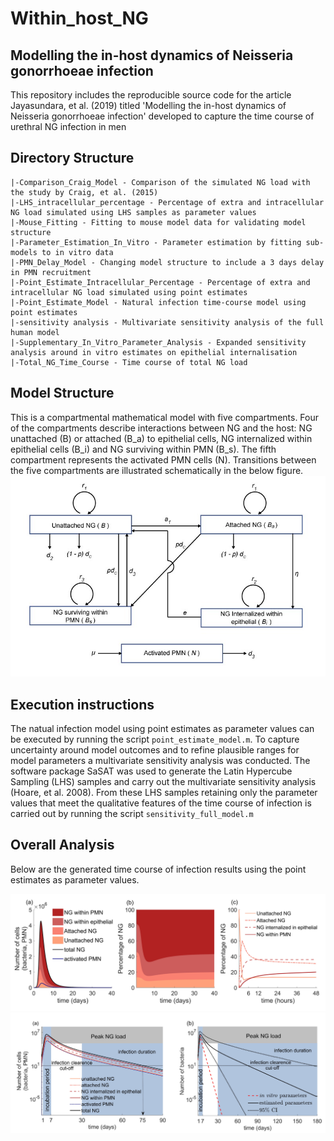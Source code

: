 # Within_host_NG
## Modelling the in-host dynamics of Neisseria gonorrhoeae infection

This repository includes the reproducible source code for the article Jayasundara, et al. (2019) titled 'Modelling the in-host dynamics of Neisseria gonorrhoeae infection' developed to capture the time course of urethral NG infection in men
## Directory Structure
```
|-Comparison_Craig_Model - Comparison of the simulated NG load with the study by Craig, et al. (2015)
|-LHS_intracellular_percentage - Percentage of extra and intracellular NG load simulated using LHS samples as parameter values
|-Mouse_Fitting - Fitting to mouse model data for validating model structure
|-Parameter_Estimation_In_Vitro - Parameter estimation by fitting sub-models to in vitro data
|-PMN_Delay_Model - Changing model structure to include a 3 days delay in PMN recruitment
|-Point_Estimate_Intracellular_Percentage - Percentage of extra and intracellular NG load simulated using point estimates
|-Point_Estimate_Model - Natural infection time-course model using point estimates
|-sensitivity analysis - Multivariate sensitivity analysis of the full human model 
|-Supplementary_In_Vitro_Parameter_Analysis - Expanded sensitivity analysis around in vitro estimates on epithelial internalisation 
|-Total_NG_Time_Course - Time course of total NG load
```

## Model Structure

This is a compartmental mathematical model with five compartments. Four of the compartments describe interactions between NG and the host: NG unattached (B) or attached (B_a) to epithelial cells, NG internalized within epithelial cells (B_i) and NG surviving within PMN (B_s). The fifth compartment represents the activated PMN cells (N). 
Transitions between the five compartments are illustrated schematically in the below figure.
![model_structure](images/Figure1.jpg)

## Execution instructions
The natual infection model using point estimates as parameter values can be executed by running the script ```point_estimate_model.m```. To capture uncertainty around model outcomes and to refine plausible ranges for model parameters a multivariate sensitivity analysis was conducted. The software package SaSAT was used to generate the Latin Hypercube Sampling (LHS) samples and carry out the multivariate sensitivity analysis (Hoare, et al. 2008). From these LHS samples retaining only the parameter values that meet the qualitative features of the time course of infection is carried out by running the script ```sensitivity_full_model.m```
## Overall Analysis

Below are the generated time course of infection results using the point estimates as parameter values. 

![cell_percentage](images/Figure3.jpg)
![time_course](images/Figure_4.jpg)

